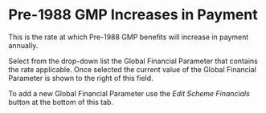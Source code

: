 # Pre-1988 GMP Increases in Payment

This is the rate at which Pre-1988 GMP benefits will increase in payment
annually.

Select from the drop-down list the Global Financial Parameter that
contains the rate applicable. Once selected the current value of the
Global Financial Parameter is shown to the right of this field.

To add a new Global Financial Parameter use the _Edit Scheme Financials_
button at the bottom of this tab.
